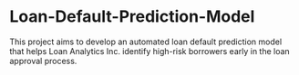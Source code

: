 # Loan-Default-Prediction-Model
This project aims to develop an automated loan default prediction model that helps Loan Analytics Inc. identify high-risk borrowers early in the loan approval process. 

